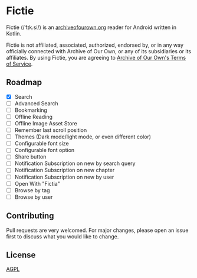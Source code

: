 # Fictie

Fictie (/ˈfɪk.si/) is an [archiveofourown.org](https://archiveofourown.org) reader for Android
written in Kotlin.

Fictie is not affiliated, associated, authorized, endorsed by, or in any way officially connected
with Archive of Our Own, or any of its subsidiaries or its affiliates. By using Fictie, you are
agreeing to [Archive of Our Own's Terms of Service](https://archiveofourown.org/tos).

## Roadmap

- [x] Search
- [ ] Advanced Search
- [ ] Bookmarking
- [ ] Offline Reading
- [ ] Offline Image Asset Store
- [ ] Remember last scroll position
- [ ] Themes (Dark mode/light mode, or even different color)
- [ ] Configurable font size
- [ ] Configurable font option
- [ ] Share button
- [ ] Notification Subscription on new by search query
- [ ] Notification Subscription on new chapter
- [ ] Notification Subscription on new by user
- [ ] Open With "Fictia"
- [ ] Browse by tag
- [ ] Browse by user

## Contributing

Pull requests are very welcomed. For major changes, please open an issue first to discuss what you
would like to change.

## License

[AGPL](https://www.gnu.org/licenses/agpl-3.0.en.html)